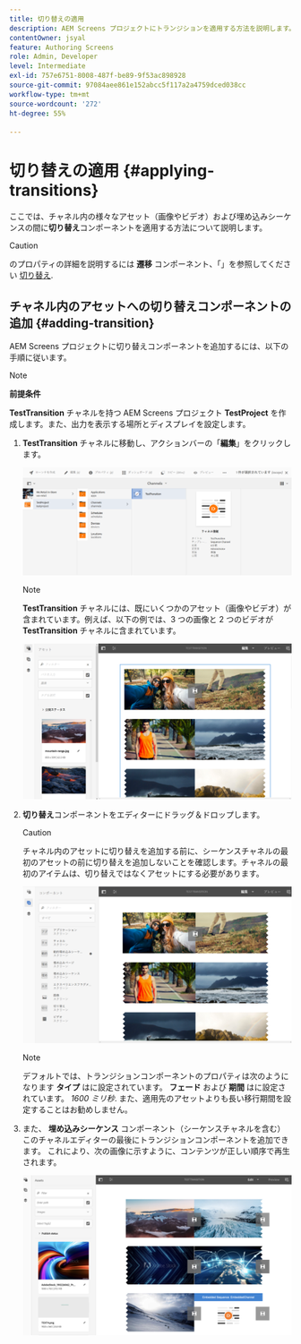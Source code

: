 ```yaml
---
title: 切り替えの適用
description: AEM Screens プロジェクトにトランジションを適用する方法を説明します。
contentOwner: jsyal
feature: Authoring Screens
role: Admin, Developer
level: Intermediate
exl-id: 757e6751-8008-487f-be89-9f53ac898928
source-git-commit: 97084aee861e152abcc5f117a2a4759dced038cc
workflow-type: tm+mt
source-wordcount: '272'
ht-degree: 55%

---
```


# 切り替えの適用 {#applying-transitions}

ここでは、チャネル内の様々なアセット（画像やビデオ）および埋め込みシーケンスの間に&#x200B;**切り替え**&#x200B;コンポーネントを適用する方法について説明します。

>[!CAUTION]
>
>のプロパティの詳細を説明するには **遷移** コンポーネント、「」を参照してください [切り替え](adding-components-to-a-channel.md#transition).

## チャネル内のアセットへの切り替えコンポーネントの追加 {#adding-transition}

AEM Screens プロジェクトに切り替えコンポーネントを追加するには、以下の手順に従います。

>[!NOTE]
>
>**前提条件**
>
>**TestTransition** チャネルを持つ AEM Screens プロジェクト **TestProject** を作成します。また、出力を表示する場所とディスプレイを設定します。

1. **TestTransition** チャネルに移動し、アクションバーの「**編集**」をクリックします。

   ![image1](assets/transitions1.png)

   >[!NOTE]
   >
   >**TestTransition** チャネルには、既にいくつかのアセット（画像やビデオ）が含まれています。例えば、以下の例では、3 つの画像と 2 つのビデオが **TestTransition** チャネルに含まれています。

   ![image2](assets/transitions2.png)


1. **切り替え**&#x200B;コンポーネントをエディターにドラッグ＆ドロップします。

   >[!CAUTION]
   >
   >チャネル内のアセットに切り替えを追加する前に、シーケンスチャネルの最初のアセットの前に切り替えを追加しないことを確認します。チャネルの最初のアイテムは、切り替えではなくアセットにする必要があります。

   ![image3](assets/transitions3.png)

   >[!NOTE]
   >
   >デフォルトでは、トランジションコンポーネントのプロパティは次のようになります **タイプ** はに設定されています。 **フェード** および **期間** はに設定されています。 *1600 ミリ秒*. また、適用先のアセットよりも長い移行期間を設定することはお勧めしません。

1. また、 **埋め込みシーケンス** コンポーネント（シーケンスチャネルを含む）このチャネルエディターの最後にトランジションコンポーネントを追加できます。 これにより、次の画像に示すように、コンテンツが正しい順序で再生されます。

   ![image3](assets/transitions5.png)
